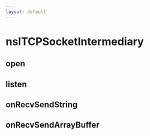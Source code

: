 ```yaml
---
layout: default
---
```


# nsITCPSocketIntermediary #

## open ##

## listen ##

## onRecvSendString ##

## onRecvSendArrayBuffer ##
